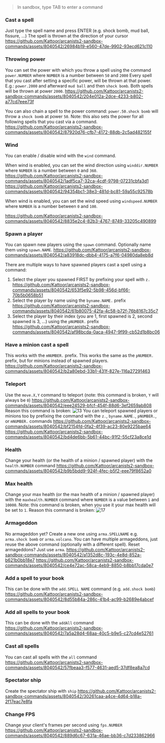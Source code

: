 > In sandbox, type TAB to enter a command

### Cast a spell
Just type the spell name and press ENTER (e.g. shock bomb, mud ball, fissure, ...)
The spell is thrown at the direction of your cursor
https://github.com/Kattoor/arcanists2-sandbox-commands/assets/8040542/26984b19-e560-47de-9902-93ecd621c110

### Throwing power
You can set the power with which you throw a spell using the command `power.NUMBER` where `NUMBER` is a number between `50` and `2000`
Every spell that you cast after setting a specific power, will be thrown at that power.
E.g.: `power.2000` and afterward `mud ball` and then `shock bomb`. Both spells will be thrown at power `2000`.
https://github.com/Kattoor/arcanists2-sandbox-commands/assets/8040542/204e012a-2dce-4233-b802-a77cd7eee73f

You can also chain a spell to the power command: `power.50.shock bomb` will throw a `shock bomb` at power `50`.
Note: this also sets the power for all following spells that you cast via a command.
https://github.com/Kattoor/arcanists2-sandbox-commands/assets/8040542/87920d76-cfb7-4172-88db-2c5ad482155f

### Wind
You can enable / disable wind with the `wind` command.

When wind is enabled, you can set the wind direction using `winddir.NUMBER` where `NUMBER` is a number between `0` and `360`.
https://github.com/Kattoor/arcanists2-sandbox-commands/assets/8040542/1adf5ca7-32ca-4cdf-9798-07231cbfa3d1
https://github.com/Kattoor/arcanists2-sandbox-commands/assets/8040542/94354bc1-38e3-481d-bc81-59a55c92578b

When wind is enabled, you can set the wind speed using `windspeed.NUMBER` where `NUMBER` is a number between `0` and `100`.

https://github.com/Kattoor/arcanists2-sandbox-commands/assets/8040542/8835e2c4-82b3-4767-8749-33205c490899

### Spawn a player
You can spawn new players using the `spawn` command. Optionally name them using `spawn.NAME`.
https://github.com/Kattoor/arcanists2-sandbox-commands/assets/8040542/a83918dc-dbb4-4175-a7f6-04980da8eb8d

There are multiple ways to have spawned players cast a spell using a command:
1. Select the player you spawned FIRST by prefixing your spell with `z.`
https://github.com/Kattoor/arcanists2-sandbox-commands/assets/8040542/653f5e92-5b98-456d-bf66-70b5b0658b51
2. Select the player by name using the `byname.NAME.` prefix
https://github.com/Kattoor/arcanists2-sandbox-commands/assets/8040542/61b80075-42fa-4c58-b72f-76b8167c35c7
3. Select the player by their index (you are 1, first spawned is 2, second spawned is 3, ...) using the `pNUMBER.` prefix
https://github.com/Kattoor/arcanists2-sandbox-commands/assets/8040542/af98bcda-0aca-4947-9f99-cb52d1b8bc06

### Have a minion cast a spell
This works with the `mNUMBER.` prefix. This works the same as the `pNUMBER.` prefix, but for minions instead of spawned players.
https://github.com/Kattoor/arcanists2-sandbox-commands/assets/8040542/b2a80ebd-33b1-431f-827e-116a27291463

### Teleport
Use the `move.X,Y` command to teleport (note: this command is broken, `Y` will always be `0`)
https://github.com/Kattoor/arcanists2-sandbox-commands/assets/8040542/eee24529-bfcf-454f-88d6-3ef2659ab808
Reason this command is broken: ![13](https://github.com/Kattoor/arcanists2-sandbox-commands/assets/8040542/08af409d-34ea-4006-9019-d47c79c3272c)
You can teleport spawned players or minions too by prefixing the command with the `z.`, `byname.NAME.`, `pNUMBER.`, or `mNUMBER.` commands
https://github.com/Kattoor/arcanists2-sandbox-commands/assets/8040542/bf2154fd-0fa2-4f39-ac23-80e9225bae64
https://github.com/Kattoor/arcanists2-sandbox-commands/assets/8040542/bd4de6bb-5b61-44bc-91f2-55cf23a8ce1d

### Health
Change your health (or the health of a minion / spawned player) with the `health.NUMBER` command
https://github.com/Kattoor/arcanists2-sandbox-commands/assets/8040542/b9b5bdd9-924f-4fec-b5f2-eee79f8652a0

### Max health
Change your max health (or the max health of a minion / spawned player) with the `maxhealth.NUMBER` command where `NUMBER` is a value between `1` and `10000`.
Note: this command is broken, when you use it your max health will be set to `1`.
Reason this command is broken: ![17](https://github.com/Kattoor/arcanists2-sandbox-commands/assets/8040542/e04aefde-40b0-4dd0-a289-1e3c9556f190)

### Armageddon
No armageddon yet? Create a new one using `arma.SPELLNAME` e.g. `arma.shock bomb` or `arma.volcano`.
You can have multiple armageddons, just reuse the above command (optionally with a different spell).
Reset armageddons? Just use `arma`.
https://github.com/Kattoor/arcanists2-sandbox-commands/assets/8040542/a1352d8c-193c-4e8d-852a-b621b0bb18e7
https://github.com/Kattoor/arcanists2-sandbox-commands/assets/8040542/ce4e72ac-58ca-4eb9-8850-b8bb17cda0e7

### Add a spell to your book
This can be done with the `add.SPELL NAME` command (e.g. `add.shock bomb`)
https://github.com/Kattoor/arcanists2-sandbox-commands/assets/8040542/8d55b84a-286c-41b4-ac99-b2689e4abcef

### Add all spells to your book
This can be done with the `addAll` command
https://github.com/Kattoor/arcanists2-sandbox-commands/assets/8040542/7a5a28d4-68aa-40c5-b9e5-c27cd4e52761

### Cast all spells
You can cast all spells with the `all` command
https://github.com/Kattoor/arcanists2-sandbox-commands/assets/8040542/57fbeaa3-f577-4631-aed5-37df8ea8a7cd

### Spectator ship
Create the spectator ship with `ship`
https://github.com/Kattoor/arcanists2-sandbox-commands/assets/8040542/30261caa-a4ce-4d64-b18a-2f17eac7e8fa

### Change FPS
Change your client's frames per second using `fps.NUMBER`
https://github.com/Kattoor/arcanists2-sandbox-commands/assets/8040542/889d6c67-631a-46ae-bb36-c7d233862966
